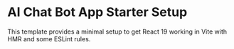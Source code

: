 # AI Chat Bot App Starter Setup

This template provides a minimal setup to get React 19 working in Vite with HMR and some ESLint rules.